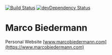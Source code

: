 [![Build Status](https://travis-ci.org/marcobiedermann/marcobiedermann.svg)](https://travis-ci.org/marcobiedermann/marcobiedermann) [![devDependency Status](https://david-dm.org/marcobiedermann/marcobiedermann/dev-status.svg)](https://david-dm.org/marcobiedermann/marcobiedermann#info=devDependencies)

# Marco Biedermann

Personal Website [www.marcobiedermann.com](https://www.marcobiedermann.com)
